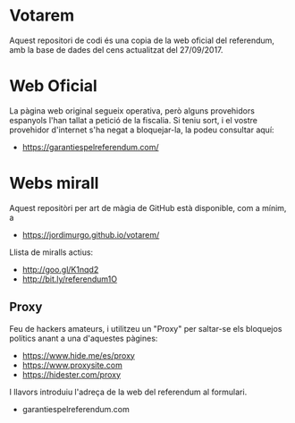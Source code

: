 # Votarem

Aquest repositori de codi és una copia de la web oficial del referendum, amb la base de dades del cens actualitzat del 27/09/2017.

# Web Oficial

La pàgina web original segueix operativa, però alguns provehidors espanyols l'han tallat a petició de la fiscalia.
Si teniu sort, i el vostre provehidor d'internet s'ha negat a bloquejar-la, la podeu consultar aquí:

* https://garantiespelreferendum.com/

# Webs mirall

Aquest repositòri per art de màgia de GitHub està disponible, com a mínim, a

* https://jordimurgo.github.io/votarem/

Llista de miralls actius:

* http://goo.gl/K1nqd2   
* http://bit.ly/referendum1O 

## Proxy

Feu de hackers amateurs, i utilitzeu un "Proxy" per saltar-se els bloquejos polítics anant a una d'aquestes pàgines:

* https://www.hide.me/es/proxy
* https://www.proxysite.com
* https://hidester.com/proxy

I llavors introduiu l'adreça de la web del referendum al formulari.

* garantiespelreferendum.com

